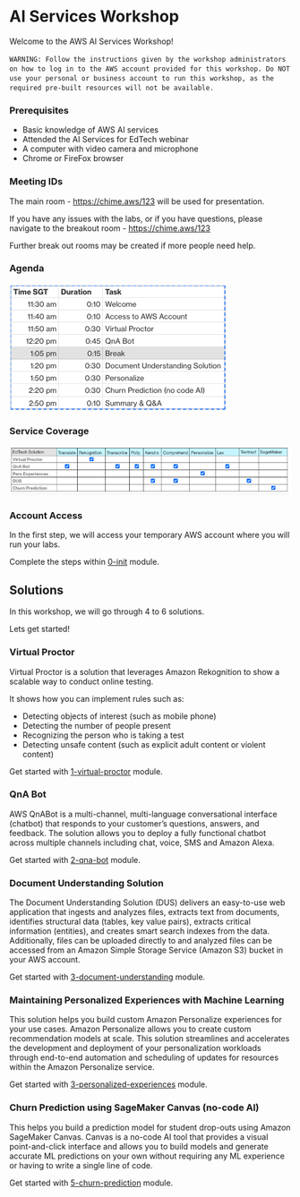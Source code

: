 # AI Services Workshop
Welcome to the AWS AI Services Workshop!

`WARNING: Follow the instructions given by the workshop administrators on how to log in to the AWS account provided for this workshop. Do NOT use your personal or business account to run this workshop, as the required pre-built resources will not be available.`


### Prerequisites
- Basic knowledge of AWS AI services
- Attended the AI Services for EdTech webinar
- A computer with video camera and microphone
- Chrome or FireFox browser

### Meeting IDs
The main room - https://chime.aws/123 will be used for presentation.

If you have any issues with the labs, or if you have questions, please navigate to the breakout room - https://chime.aws/123

Further break out rooms may be created if more people need help.

### Agenda
![Agenda](./images/agenda.png)


### Service Coverage
![Service Coverage](./images/service_coverage.png)


### Account Access
In the first step, we will access your temporary AWS account where you will run your labs.

Complete the steps within [0-init](./0-init/README.md) module.


## Solutions
In this workshop, we will go through 4 to 6 solutions.

Lets get started!


### Virtual Proctor
Virtual Proctor is a solution that leverages Amazon Rekognition to show a scalable way to conduct online testing.

It shows how you can implement rules such as:
- Detecting objects of interest (such as mobile phone)
- Detecting the number of people present
- Recognizing the person who is taking a test
- Detecting unsafe content (such as explicit adult content or violent content)

Get started with [1-virtual-proctor](./1-virtual-proctor/README.md) module. </br>


### QnA Bot
AWS QnABot is a multi-channel, multi-language conversational interface (chatbot) that responds to your customer’s questions, answers, and feedback. The solution allows you to deploy a fully functional chatbot across multiple channels including chat, voice, SMS and Amazon Alexa. 

Get started with [2-qna-bot](./3-qna-bot/README.md) module. </br>

### Document Understanding Solution
The Document Understanding Solution (DUS) delivers an easy-to-use web application that ingests and analyzes files, extracts text from documents, identifies structural data (tables, key value pairs), extracts critical information (entities), and creates smart search indexes from the data. Additionally, files can be uploaded directly to and analyzed files can be accessed from an Amazon Simple Storage Service (Amazon S3) bucket in your AWS account.

Get started with [3-document-understanding](./5-document-understanding/README.md) module. </br>

### Maintaining Personalized Experiences with Machine Learning
This solution helps you build custom Amazon Personalize experiences for your use cases. Amazon Personalize allows you to create custom recommendation models at scale. This solution streamlines and accelerates the development and deployment of your personalization workloads through end-to-end automation and scheduling of updates for resources within the Amazon Personalize service.

Get started with [3-personalized-experiences](./4-personalized-experiences/README.md) module. </br>


### Churn Prediction using SageMaker Canvas (no-code AI)
This helps you build a prediction model for student drop-outs using Amazon SageMaker Canvas. Canvas is a no-code AI tool that provides a visual point-and-click interface and allows you to build models and generate accurate ML predictions on your own without requiring any ML experience or having to write a single line of code.

Get started with [5-churn-prediction](./5-churn-prediction/README.md) module. </br>

